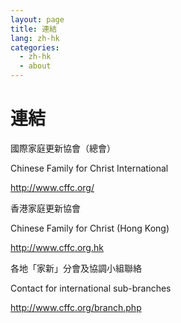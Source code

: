 ```yaml
---
layout: page
title: 連結 
lang: zh-hk
categories: 
  - zh-hk
  - about
---
```


連結
===

國際家庭更新協會（總會）

Chinese Family for Christ International

<http://www.cffc.org/>


香港家庭更新協會 

Chinese Family for Christ (Hong Kong)

<http://www.cffc.org.hk>


各地「家新」分會及協調小組聯絡 

Contact for international sub-branches

<http://www.cffc.org/branch.php>

　


